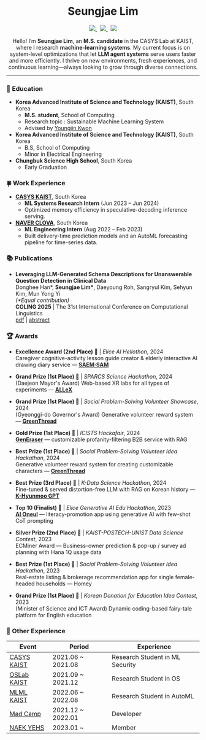 <div align="center">

  # Seungjae Lim

  <p align="center">
    <a href="https://linkedin.com/in/seungjaelim">
      <img src="https://img.shields.io/badge/LinkedIn-0A66C2?style=flat-square&logo=LinkedIn&logoColor=white&link=https://linkedin.com/in/seungjaelim"/>
    </a>&nbsp
    <a href="mailto:seungjaelim@kaist.ac.kr">
      <img src="https://img.shields.io/badge/seungjaelim@kaist.ac.kr-005AAA?style=flat-square&logo=Kongregate&logoColor=white&link=seungjaelim@kaist.ac.kr"/>
    </a>&nbsp
    <a href="mailto:sjlim@casys.kaist.ac.kr">
      <img src="https://img.shields.io/badge/sjlim@casys.kaist.ac.kr-D14836?style=flat-square&logo=Gmail&logoColor=white&link=mailto:sjlim@casys.kaist.ac.kr"/>
    </a>
  </p>

  Hello! I’m **Seungjae Lim**, an **M.S. candidate** in the CASYS Lab at KAIST, where I research **machine-learning systems**.
My current focus is on system-level optimizations that let **LLM agent systems** serve users faster and more efficiently.
I thrive on new environments, fresh experiences, and continuous learning—always looking to grow through diverse connections.

</div>
 

---

### 🏫 Education
- **Korea Advanced Institute of Science and Technology (KAIST)**, South Korea
  - **M.S. student**, School of Computing
  - Research topic : Sustainable Machine Learning System
  - Advised by [Youngjin Kwon](https://sites.google.com/view/yjkwon/home)
- **Korea Advanced Institute of Science and Technology (KAIST)**, South Korea
  - B.S, School of Computing
  - Minor in Electrical Engineering
- **Chungbuk Science High School**, South Korea
  - Early Graduation

### 🍀 Work Experience
- **[CASYS KAIST](https://casyslab.kaist.ac.kr/)**, South Korea  
  - **ML Systems Research Intern** (Jun 2023 – Jun 2024)  
  - Optimized memory efficiency in speculative-decoding inference serving.
- **[NAVER CLOVA](https://navercorp.com)**, South Korea  
  - **ML Engineering Intern** (Aug 2022 – Feb 2023)  
  - Built delivery-time prediction models and an AutoML forecasting pipeline for time-series data.

### 📚 Publications

- **Leveraging LLM-Generated Schema Descriptions for Unanswerable Question Detection in Clinical Data**  
  Donghee Han*, **Seungjae Lim\***, Daeyoung Roh, Sangryul Kim, Sehyun Kim, Mun Yong Yi  
  *(\*Equal contribution)*  
  **COLING 2025** | The 31st International Conference on Computational Linguistics  
  [pdf](https://aclanthology.org/2025.coling-main.706.pdf) | [abstract](https://aclanthology.org/2025.coling-main.706/)  


### 🏆 Awards

- **Excellence Award (2nd Place) 🥈** | *Elice AI Hellothon*, 2024  
  Caregiver cognitive-activity lesson guide creator & elderly interactive AI drawing diary service — **[SAEM·SAM](https://github.com/SeungjaeLim/SaemSam)**

- **Grand Prize (1st Place) 🥇** | *SPARCS Science Hackathon*, 2024  
  (Daejeon Mayor's Award) Web-based XR labs for all types of experiments — **[ALLeX](https://github.com/SeungjaeLim/ALLeX)**

- **Grand Prize (1st Place) 🥇** | *Social Problem-Solving Volunteer Showcase*, 2024  
  (Gyeonggi-do Governor's Award) Generative volunteer reward system — **[GreenThread](https://github.com/SeungjaeLim/GreenThread)**

- **Gold Prize (1st Place) 🥇** | *ICISTS Hackafair*, 2024  
  **[GenEraser](https://github.com/SeungjaeLim/GenEraser)** — customizable profanity-filtering B2B service with RAG

- **Best Prize (1st Place) 🥇** | *Social Problem-Solving Volunteer Idea Hackathon*, 2024  
  Generative volunteer reward system for creating customizable characters — **[GreenThread](https://github.com/SeungjaeLim/GreenThread)**

- **Best Prize (3rd Place) 🥉** | *K-Data Science Hackathon*, 2024  
  Fine-tuned & served distortion-free LLM with RAG on Korean history — **[K-Hyunmoo GPT](https://github.com/SeungjaeLim/K-HyunmooGPT)**

- **Top 10 (Finalist) 🏅** | *Elice Generative AI Edu Hackathon*, 2023  
  **[AI Oneul](https://github.com/SeungjaeLim/AIOneul-LLMEngine)** — literacy-promotion app using generative AI with few-shot CoT prompting

- **Silver Prize (2nd Place) 🥈** | *KAIST-POSTECH-UNIST Data Science Contest*, 2023  
  ECMiner Award — Business-owner prediction & pop-up / survey ad planning with Hana 1Q usage data

- **Best Prize (1st Place) 🥇** | *Social Problem-Solving Volunteer Idea Hackathon*, 2023  
  Real-estate listing & brokerage recommendation app for single female-headed households — Homey

- **Grand Prize (1st Place) 🥇** | *Korean Donation for Education Idea Contest*, 2023  
  (Minister of Science and ICT Award) Dynamic coding-based fairy-tale platform for English education


### 🐣 Other Experience
| Event | Period | Experience |
| --- | --- | --- |
| [CASYS KAIST](https://casyslab.kaist.ac.kr/) | 2021.06 ~ 2021.08 | Research Student in ML Security |
| [OSLab KAIST](https://oslab.kaist.ac.kr/) | 2021.09 ~ 2021.12 | Research Student in OS |
| [MLML KAIST](https://mlml.kaist.ac.kr/) | 2022.06 ~ 2022.08 | Research Student in AutoML |
| [Mad Camp](https://madcamp.io/) | 2021.12 ~ 2022.01 | Developer |
| [NAEK YEHS](https://www.yehs.or.kr/) | 2023.01 ~ | Member |
<!--
### ✏️ Tech Stack

**Confident**
<br>
<img src="https://img.shields.io/badge/PyTorch-EE4C2C?style=flat-square&logo=PyTorch&logoColor=white">
<img src="https://img.shields.io/badge/C-A8B9CC?style=flat-square&logo=C&logoColor=white"/>
<img src="https://img.shields.io/badge/C++-00599C?style=flat-square&logo=C%2B%2B&logoColor=white"/>
<img src="https://img.shields.io/badge/Python-3766AB?style=flat-square&logo=Python&logoColor=white"/>
<br>
<img src="https://img.shields.io/badge/Node.js-339933?style=flat-square&logo=Node.js&logoColor=white"/>
<img src="https://img.shields.io/badge/MySQL-000000?style=flat-square&logo=MySQL&logoColor=white"/>
<img src="https://img.shields.io/badge/express-000000?style=flat-square&logo=express&logoColor=white">

**Have worked on a project**
<br>
<img src="https://img.shields.io/badge/Java-ED8B00?style=flat-square&logo=Jameson&logoColor=white"/>
<img src="https://img.shields.io/badge/JavaScript-F7DF1E?style=flat-square&logo=JavaScript&logoColor=white"/>
<img src="https://img.shields.io/badge/HTML5-%23E34F26.svg?style=flat-square&logo=html5&logoColor=white"/>
<img src="https://img.shields.io/badge/CSS3-%231572B6.svg?style=flat-square&logo=css3&logoColor=white"/>
<img src="https://img.shields.io/badge/scala-DC322F?style=flat-square&logo=Scala&logoColor=white"/>
<br>
<img src="https://img.shields.io/badge/Verilog-19328B?style=flat-square&logo=V&logoColor=white"/>
<img src="https://img.shields.io/badge/MATLAB-F79456?style=flat-square&logo=Monster&logoColor=white"/>
<img src="https://img.shields.io/badge/Android-3DDC84?style=flat-square&logo=Android&logoColor=white"/>
<img src="https://img.shields.io/badge/react-61DAFB?style=flat-square&logo=react&logoColor=black">
<img src="https://img.shields.io/badge/TensorFlow-FF6F00?style=flat-square&logo=TensorFlow&logoColor=white">

**Have ever used**
<br>
<img src="https://img.shields.io/badge/Kotlin-7F52FF?style=flat-square&logo=Kotlin&logoColor=white"/>
<img src="https://img.shields.io/badge/Assembly-007AAC?style=flat-square&logo=AssemblyScript&logoColor=white"/>
<img src="https://img.shields.io/badge/Go-00ADD8?style=flat-square&logo=Go&logoColor=white"/>
<img src="https://img.shields.io/badge/Dart-0175C2?style=flat-square&logo=Dart&logoColor=white"/>
<img src="https://img.shields.io/badge/Flutter-02569B?style=flat-square&logo=Flutter&logoColor=white">
<br>-->
